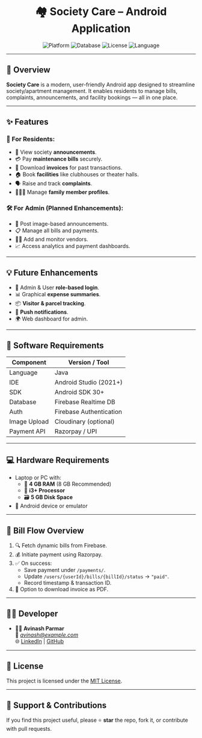 <h1 align="center">🏘️ Society Care – Android Application</h1>

<p align="center">
  <img src="https://img.shields.io/badge/Platform-Android-green.svg" alt="Platform" />
  <img src="https://img.shields.io/badge/Database-Firebase-orange.svg" alt="Database" />
  <img src="https://img.shields.io/badge/License-MIT-blue.svg" alt="License" />
  <img src="https://img.shields.io/badge/Language-Java-yellow.svg" alt="Language" />
</p>

---

## 📱 Overview

**Society Care** is a modern, user-friendly Android app designed to streamline society/apartment management. It enables residents to manage bills, complaints, announcements, and facility bookings — all in one place.

---

## ✨ Features

### 👤 For Residents:
- 🔔 View society **announcements**.
- 💳 Pay **maintenance bills** securely.
- 📜 Download **invoices** for past transactions.
- 🏠 Book **facilities** like clubhouses or theater halls.
- 🗣️ Raise and track **complaints**.
- 👨‍👩‍👧 Manage **family member profiles**.

### 🛠️ For Admin (Planned Enhancements):
- 📢 Post image-based announcements.
- 📋 Manage all bills and payments.
- 👨‍🔧 Add and monitor vendors.
- 📈 Access analytics and payment dashboards.

---

## 💡 Future Enhancements

- 🔐 Admin & User **role-based login**.
- 📊 Graphical **expense summaries**.
- 📦 **Visitor & parcel tracking**.
- 🔔 **Push notifications**.
- 🌍 Web dashboard for admin.

---

## 🧪 Software Requirements

| Component      | Version / Tool          |
|----------------|-------------------------|
| Language       | Java                    |
| IDE            | Android Studio (2021+)  |
| SDK            | Android SDK 30+         |
| Database       | Firebase Realtime DB    |
| Auth           | Firebase Authentication |
| Image Upload   | Cloudinary (optional)   |
| Payment API    | Razorpay / UPI          |

---

## 💻 Hardware Requirements

- Laptop or PC with:
  - 💾 **4 GB RAM** (8 GB Recommended)
  - 💽 **i3+ Processor**
  - 🗃️ **5 GB Disk Space**
- 📱 Android device or emulator

---

## 🧾 Bill Flow Overview

1. 🔍 Fetch dynamic bills from Firebase.
2. 💰 Initiate payment using Razorpay.
3. ✅ On success:
   - Save payment under `/payments/`.
   - Update `/users/{userId}/bills/{billId}/status` → `"paid"`.
   - Record timestamp & transaction ID.
4. 🧾 Option to download invoice as PDF.

---
## 🧑‍💻 Developer

- 👨‍💻 **Avinash Parmar**  
  📧 *avinash@example.com*  
  🌐 [LinkedIn](www.linkedin.com/in/avinashparmar117) | [GitHub](https://github.com/AvinashParmar)

---

## 📄 License

This project is licensed under the [MIT License](LICENSE).

---

## 🙌 Support & Contributions

If you find this project useful, please ⭐ **star** the repo, fork it, or contribute with pull requests.

